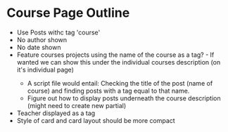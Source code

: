 # Course Page Outline

<ul>
    <li>Use Posts withc tag 'course'</li>
    <li>No author shown</li>
    <li>No date shown</li>
    <li>Feature courses projects using the name of the course as a tag? - If wanted we can show this under the individual courses description (on it's individual page)</li>
    <ul>
        <li>A script file would entail: Checking the title of the post (name of course) and finding posts with a tag equal to that name.</li>
        <li>Figure out how to display posts underneath the course description (might need to create new partial)</li>
    </ul>
    <li>Teacher displayed as a tag</li>
    <li>Style of card and card layout should be more compact</li>
</ul>